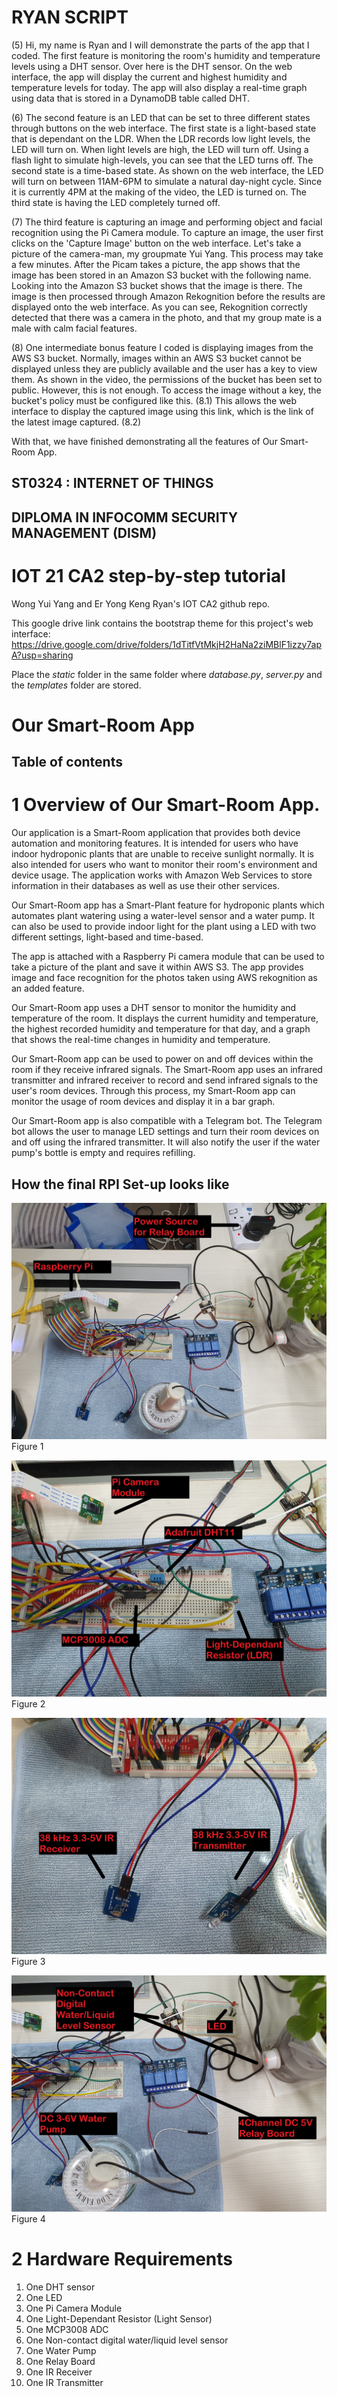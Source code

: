 # RYAN SCRIPT
(5) Hi, my name is Ryan and I will demonstrate the parts of the app that I coded.
The first feature is monitoring the room's humidity and temperature levels using a DHT sensor. Over here is the DHT sensor. On the web interface, the app will display the current and highest humidity and temperature levels for today. The app will also display a real-time graph using data that is stored in a DynamoDB table called DHT.

(6) The second feature is an LED that can be set to three different states through buttons on the web interface. The first state is a light-based state that is dependant on the LDR. When the LDR records low light levels, the LED will turn on. When light levels are high, the LED will turn off. Using a flash light to simulate high-levels, you can see that the LED turns off. The second state is a time-based state. As shown on the web interface, the LED will turn on between 11AM-6PM to simulate a natural day-night cycle. Since it is currently 4PM at the making of the video, the LED is turned on. The third state is having the LED completely turned off.

(7) The third feature is capturing an image and performing object and facial recognition using the Pi Camera module. To capture an image, the user first clicks on the 'Capture Image' button on the web interface. Let's take a picture of the camera-man, my groupmate Yui Yang. This process may take a few minutes. After the Picam takes a picture, the app shows that the image has been stored in an Amazon S3 bucket with the following name. Looking into the Amazon S3 bucket shows that the image is there. The image is then processed through Amazon Rekognition before the results are displayed onto the web interface. As you can see, Rekognition correctly detected that there was a camera in the photo, and that my group mate is a male with calm facial features.

(8) One intermediate bonus feature I coded is displaying images from the AWS S3 bucket. Normally, images within an AWS S3 bucket cannot be displayed unless they are publicly available and the user has a key to view them. As shown in the video, the permissions of the bucket has been set to public. However, this is not enough. To access the image without a key, the bucket's policy must be configured like this. (8.1) This allows the web interface to display the captured image using this link, which is the link of the latest image captured. (8.2)

With that, we have finished demonstrating all the features of Our Smart-Room App.

## ST0324 : INTERNET OF THINGS
## DIPLOMA IN INFOCOMM SECURITY MANAGEMENT (DISM)
# IOT 21 CA2 step-by-step tutorial
Wong Yui Yang and Er Yong Keng Ryan's IOT CA2 github repo.

This google drive link contains the bootstrap theme for this project's web interface: https://drive.google.com/drive/folders/1dTitfVtMkjH2HaNa2ziMBlF1izzy7apA?usp=sharing

Place the *static* folder in the same folder where *database.py*, *server.py* and the *templates* folder are stored.

# Our Smart-Room App
## Table of contents

# 1 Overview of Our Smart-Room App.
Our application is a Smart-Room application that provides both device automation and monitoring features. It is intended for users who have indoor hydroponic plants that are unable to receive sunlight normally. It is also intended for users who want to monitor their room's environment and device usage.  The application works with Amazon Web Services to store information in their databases as well as use their other services.

Our Smart-Room app has a Smart-Plant feature for hydroponic plants which automates plant watering using a water-level sensor and a water pump. It can also be used to provide indoor light for the plant using a LED with two different settings, light-based and time-based.

The app is attached with a Raspberry Pi camera module that can be used to take a picture of the plant and save it within AWS S3. The app provides image and face recognition for the photos taken using AWS rekognition as an added feature.

Our Smart-Room app uses a DHT sensor to monitor the humidity and temperature of the room. It displays the current humidity and temperature, the highest recorded humidity and temperature for that day, and a graph that shows the real-time changes in humidity and temperature.

Our Smart-Room app can be used to power on and off devices within the room if they receive infrared signals. The Smart-Room app uses an infrared transmitter and infrared receiver to record and send infrared signals to the user's room devices. Through this process, my Smart-Room app can monitor the usage of room devices and display it in a bar graph.

Our Smart-Room app is also compatible with a Telegram bot. The Telegram bot allows the user to manage LED settings and turn their room devices on and off using the infrared transmitter. It will also notify the user if the water pump's bottle is empty and requires refilling.

## How the final RPI Set-up looks like

![alt text](https://github.com/wongyuiyang/IOT_21_CA2/blob/main/images/F1.jpg?raw=true)
Figure 1

![alt text](https://github.com/wongyuiyang/IOT_21_CA2/blob/main/images/F2.jpg?raw=true)
Figure 2

![alt text](https://github.com/wongyuiyang/IOT_21_CA2/blob/main/images/F3.jpg?raw=true)
Figure 3

![alt text](https://github.com/wongyuiyang/IOT_21_CA2/blob/main/images/F4.jpg?raw=true)
Figure 4

# 2 Hardware Requirements
1.	One DHT sensor
2.	One LED
3.	One Pi Camera Module
4.	One Light-Dependant Resistor (Light Sensor)
5.  One MCP3008 ADC
6.	One Non-contact digital water/liquid level sensor
7.	One Water Pump
8.	One Relay Board
9.	One IR Receiver
10.	One IR Transmitter
